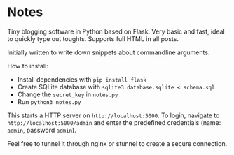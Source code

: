 # Notes

Tiny blogging software in Python based on Flask. Very basic and fast, ideal to quickly type out toughts. Supports full HTML in all posts.

Initially written to write down snippets about commandline arguments.

How to install:

- Install dependencies with `pip install flask`
- Create SQLite database with `sqlite3 database.sqlite < schema.sql`
- Change the `secret_key` in `notes.py`
- Run `python3 notes.py`

This starts a HTTP server on `http://localhost:5000`. To login, navigate to `http://localhost:5000/admin` and enter the predefined credentials (name: `admin`, password `admin`).

Feel free to tunnel it through nginx or stunnel to create a secure connection.